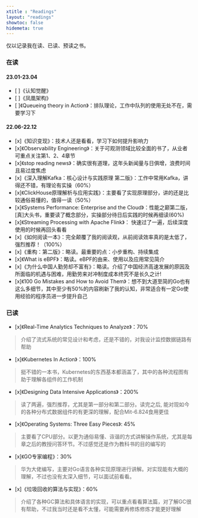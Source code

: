 ```yaml
---
xtitle : "Readings"
layout: "readings"
showtoc: false
hidemeta: true
---
```


仅以记录我在读、已读、预读之书。

### 在读
#### 23.01-23.04
- [ ]《认知觉醒》 
- [ ]《凤凰架构》 
- [ ]《Queueing theory in Action》：排队理论，工作中队列的使用无处不在，需要学习下

#### 22.06-22.12
- [x]《知识变现》：技术人还是看看，学习下如何提升影响力
- [x]《Observability Engineering》：关于可观测领域比较全面的书了，从业者可重点关注第1、2、4章节
- [x]《stop reading news》：确实很有道理，这年头新闻量与日俱增，浪费时间且易过度焦虑
- [x]《深入理解Kafka：核心设计与实践原理 第二版》：工作中常用Kafka，讲得还不错，有理论有实操（60%）
- [x]《ClickHouse原理解析与应用实践》：主要看了实现原理部分，讲的还是比较通俗易懂的，值得一读（50%）
- [x]《Systems Performance: Enterprise and the Cloud》：性能之巅第二版，[真]大头书，重要读了概念部分，实操部分待日后实践的时候再细读(60%)
- [x]《Streaming Processing with Apache Flink》： 快速过了一遍，后续深度使用的时候再回头看看
- [x]《如何阅读一本》：完全颠覆了我的阅读观，从前阅读效率真的是太低了，强烈推荐！（100%）
- [x]《重构：第二版》：略读。最重要的点：小步重构、持续集成
- [x]《What is eBPF》：略读。eBPF的由来、使用以及应用常见简介
- [x]《为什么中国人勤劳却不富有》：略读。介绍了中国经济高速发展的原因及所面临的机遇与困难，用勤劳来对冲制度成本终究不是长久之计!
- [x]《100 Go Mistakes and How to Avoid Them》：想不到大道至简的Go也有这么多细节，其中至少有50%的内容刷新了我的认知，非常适合有一定Go使用经验的程序员进一步提升自己

### 已读
- [x]《Real-Time Analytics Techniques to Analyze》：70%
> 介绍了流式系统的常见设计和考虑，还是不错的，对我设计监控数据链路有帮助

- [x]《Kubernetes In Action》：100%
> 挺不错的一本书，Kubernetes的东西基本都涵盖了，其中的各种流程图有助于理解各组件的工作机制

- [x]《Designing Data Intensive Applications》：200%
> 读了两遍，强烈推荐，尤其是第一部分和第二部分。读完之后, 能对现如今的各种分布式数据组件的有更深的理解，配合Mit-6.824食用更佳

- [x]《Operating Systems: Three Easy Pieces》: 45%
> 主要看了CPU部分。以更为通俗易懂、诙谐的方式讲解操作系统，尤其是每章之后的教授问答环节。不过感觉还是作为教科书的目的编写的

- [x]《GO专家编程》：30%
> 华为大佬编写，主要对Go语言各种实现原理进行讲解。对实现能有大概的理解，不过也没有太深入细节，可以面试前看看。

- [x]《垃圾回收的算法与实现》：60%
> 介绍了各种GC算法和具体语言的实现，可以重点看看算法篇，对了解GC很有帮助，不过我当时还是看不太懂，可能需要再修炼修炼才能更好理解

